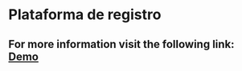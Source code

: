 # Plataforma de registro
## For more information visit the following link: [Demo](https://dannlebeau.github.io/skate-park.github.io/)
